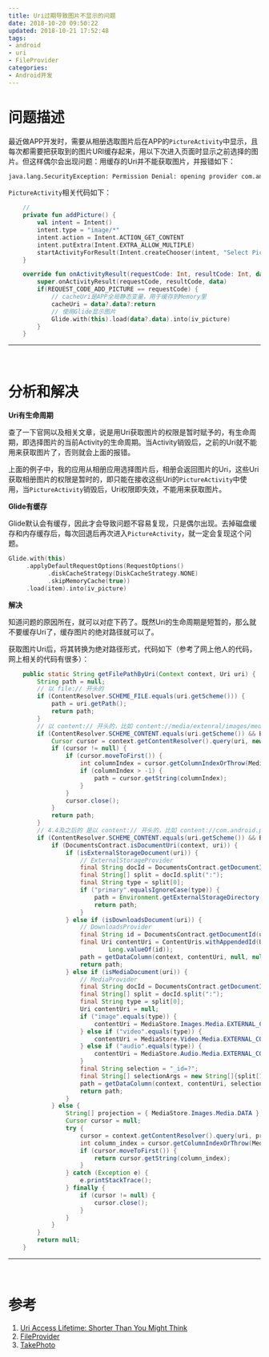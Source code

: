 ```yaml
---
title: Uri过期导致图片不显示的问题
date: 2018-10-20 09:50:22
updated: 2018-10-21 17:52:48
tags:
- android
- uri
- FileProvider
categories:
- Android开发
---
```


# 问题描述

最近做APP开发时，需要从相册选取图片后在APP的`PictureActivity`中显示，且每次都需要把获取到的图片URI缓存起来，用以下次进入页面时显示之前选择的图片。但这样偶尔会出现问题：用缓存的Uri并不能获取图片，并报错如下：

```bash
java.lang.SecurityException: Permission Denial: opening provider com.android.providers.media.MediaDocumentsProvider from ProcessRecord{9ebe048 23462:cn.com.xxxx.xxxxx/u0a209} (pid=23462, uid=10209) requires android.permission.MANAGE_DOCUMENTS or android.permission.MANAGE_DOCUMENTS
```

<!-- more -->

`PictureActivity`相关代码如下：

```kotlin
    // 
	private fun addPicture() {
        val intent = Intent()
        intent.type = "image/*"
        intent.action = Intent.ACTION_GET_CONTENT
        intent.putExtra(Intent.EXTRA_ALLOW_MULTIPLE)
        startActivityForResult(Intent.createChooser(intent, "Select Picture"), REQUEST_CODE_ADD_PICTURE)
    }

    override fun onActivityResult(requestCode: Int, resultCode: Int, data: Intent?) {
        super.onActivityResult(requestCode, resultCode, data)
        if(REQUEST_CODE_ADD_PICTURE == requestCode) {
            // cacheUri是APP全局静态变量，用于缓存到Memory里
            cacheUri = data?.data?:return
            // 使用Glide显示图片
            Glide.with(this).load(data?.data).into(iv_picture)
        }
    }

```

-- -- --

<br>



# 分析和解决



**Uri有生命周期**

查了一下官网以及相关文章，说是用Uri获取图片的权限是暂时赋予的，有生命周期，即选择图片的当前Activity的生命周期。当Activity销毁后，之前的Uri就不能用来获取图片了，否则就会上面的报错。

上面的例子中，我的应用从相册应用选择图片后，相册会返回图片的Uri，这些Uri获取相册图片的权限是暂时的，即只能在接收这些Uri的`PictureActivity`中使用，当`PictureActivity`销毁后，Uri权限即失效，不能用来获取图片。



**Glide有缓存**

Glide默认会有缓存，因此才会导致问题不容易复现，只是偶尔出现。去掉磁盘缓存和内存缓存后，每次回退后再次进入`PictureActivity`，就一定会复现这个问题。

```kotlin
Glide.with(this)
     .applyDefaultRequestOptions(RequestOptions()
           .diskCacheStrategy(DiskCacheStrategy.NONE)
           .skipMemoryCache(true))
     .load(item).into(iv_picture)
```



**解决**

知道问题的原因所在，就可以对症下药了。既然Uri的生命周期是短暂的，那么就不要缓存Uri了，缓存图片的绝对路径就可以了。

获取图片Uri后，将其转换为绝对路径形式，代码如下（参考了网上他人的代码，网上相关的代码有很多）：

```java
    public static String getFilePathByUri(Context context, Uri uri) {
        String path = null;
        // 以 file:// 开头的
        if (ContentResolver.SCHEME_FILE.equals(uri.getScheme())) {
            path = uri.getPath();
            return path;
        }
        // 以 content:// 开头的，比如 content://media/extenral/images/media/17766
        if (ContentResolver.SCHEME_CONTENT.equals(uri.getScheme()) && Build.VERSION.SDK_INT < Build.VERSION_CODES.KITKAT) {
            Cursor cursor = context.getContentResolver().query(uri, new String[]{MediaStore.Images.Media.DATA}, null, null, null);
            if (cursor != null) {
                if (cursor.moveToFirst()) {
                    int columnIndex = cursor.getColumnIndexOrThrow(MediaStore.Images.Media.DATA);
                    if (columnIndex > -1) {
                        path = cursor.getString(columnIndex);
                    }
                }
                cursor.close();
            }
            return path;
        }
        // 4.4及之后的 是以 content:// 开头的，比如 content://com.android.providers.media.documents/document/image%3A235700
        if (ContentResolver.SCHEME_CONTENT.equals(uri.getScheme()) && Build.VERSION.SDK_INT >= Build.VERSION_CODES.KITKAT) {
            if (DocumentsContract.isDocumentUri(context, uri)) {
                if (isExternalStorageDocument(uri)) {
                    // ExternalStorageProvider
                    final String docId = DocumentsContract.getDocumentId(uri);
                    final String[] split = docId.split(":");
                    final String type = split[0];
                    if ("primary".equalsIgnoreCase(type)) {
                        path = Environment.getExternalStorageDirectory() + "/" + split[1];
                        return path;
                    }
                } else if (isDownloadsDocument(uri)) {
                    // DownloadsProvider
                    final String id = DocumentsContract.getDocumentId(uri);
                    final Uri contentUri = ContentUris.withAppendedId(Uri.parse("content://downloads/public_downloads"),
                            Long.valueOf(id));
                    path = getDataColumn(context, contentUri, null, null);
                    return path;
                } else if (isMediaDocument(uri)) {
                    // MediaProvider
                    final String docId = DocumentsContract.getDocumentId(uri);
                    final String[] split = docId.split(":");
                    final String type = split[0];
                    Uri contentUri = null;
                    if ("image".equals(type)) {
                        contentUri = MediaStore.Images.Media.EXTERNAL_CONTENT_URI;
                    } else if ("video".equals(type)) {
                        contentUri = MediaStore.Video.Media.EXTERNAL_CONTENT_URI;
                    } else if ("audio".equals(type)) {
                        contentUri = MediaStore.Audio.Media.EXTERNAL_CONTENT_URI;
                    }
                    final String selection = "_id=?";
                    final String[] selectionArgs = new String[]{split[1]};
                    path = getDataColumn(context, contentUri, selection, selectionArgs);
                    return path;
                }
            } else {
                String[] projection = { MediaStore.Images.Media.DATA };
                Cursor cursor = null;
                try {
                    cursor = context.getContentResolver().query(uri, projection, null, null, null);
                    int column_index = cursor.getColumnIndexOrThrow(MediaStore.Images.Media.DATA);
                    if (cursor.moveToFirst()) {
                        return cursor.getString(column_index);
                    }
                } catch (Exception e) {
                    e.printStackTrace();
                } finally {
                    if (cursor != null) {
                        cursor.close();
                    }
                }
            }
        }
        return null;
    }
```

-- -- --

<br>



# 参考

1. [Uri Access Lifetime: Shorter Than You Might Think](https://commonsware.com/blog/2016/08/10/uri-access-lifetime-shorter-than-you-might-think.html)
2. [FileProvider](https://developer.android.com/reference/android/support/v4/content/FileProvider)
3. [TakePhoto](https://developer.android.com/training/camera/photobasics#kotlin)